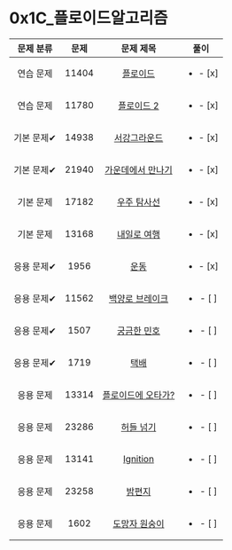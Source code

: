 # 0x1C_플로이드알고리즘
| 문제 분류 | 문제 | 문제 제목 | 풀이 |
| :--: | :--: | :--: | :--: |
| 연습 문제 | 11404 | [플로이드](https://www.acmicpc.net/problem/11404) | <ul><li>- [x] </li></ul> |
| 연습 문제 | 11780 | [플로이드 2](https://www.acmicpc.net/problem/11780) | <ul><li>- [x] </li></ul> |
| 기본 문제✔ | 14938 | [서강그라운드](https://www.acmicpc.net/problem/14938) | <ul><li>- [x] </li></ul> |
| 기본 문제✔ | 21940 | [가운데에서 만나기](https://www.acmicpc.net/problem/21940) | <ul><li>- [x] </li></ul> |
| 기본 문제 | 17182 | [우주 탐사선](https://www.acmicpc.net/problem/17182) | <ul><li>- [x] </li></ul> |
| 기본 문제 | 13168 | [내일로 여행](https://www.acmicpc.net/problem/13168) | <ul><li>- [x] </li></ul> |
| 응용 문제✔ | 1956 | [운동](https://www.acmicpc.net/problem/1956) | <ul><li>- [x] </li></ul> |
| 응용 문제✔ | 11562 | [백양로 브레이크](https://www.acmicpc.net/problem/11562) | <ul><li>- [ ] </li></ul> |
| 응용 문제✔ | 1507 | [궁금한 민호](https://www.acmicpc.net/problem/1507) | <ul><li>- [ ] </li></ul> |
| 응용 문제✔ | 1719 | [택배](https://www.acmicpc.net/problem/1719) | <ul><li>- [ ] </li></ul> |
| 응용 문제 | 13314 | [플로이드에 오타가?](https://www.acmicpc.net/problem/13314) | <ul><li>- [ ] </li></ul> |
| 응용 문제 | 23286 | [허들 넘기](https://www.acmicpc.net/problem/23286) | <ul><li>- [ ] </li></ul> |
| 응용 문제 | 13141 | [Ignition](https://www.acmicpc.net/problem/13141) | <ul><li>- [ ] </li></ul> |
| 응용 문제 | 23258 | [밤편지](https://www.acmicpc.net/problem/23258) | <ul><li>- [ ] </li></ul> |
| 응용 문제 | 1602 | [도망자 원숭이](https://www.acmicpc.net/problem/1602) | <ul><li>- [ ] </li></ul> |
